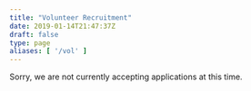 ```yaml
---
title: "Volunteer Recruitment"
date: 2019-01-14T21:47:37Z
draft: false
type: page
aliases: [ '/vol' ]
---
```


Sorry, we are not currently accepting applications at this time.

<div style="display:none;">We are looking for people who are active and engaged in our IRC communities and are interested in contributing to the network on a broader scale. Volunteers will work with the Snoonet community staff to help grow Snoonet and help serve our communities better.

If you have ideas about how we can accomplish these goals and have some spare time to volunteer, we would love to hear from you. Community volunteers will assist with a variety of things, including sharing your opinions on staff projects, helping with future events & contests, and helping us bring new communities to Snoonet.


Specifically, community volunteers will work with subreddit communities and provide advice to staff. Volunteers will help expand the subreddit communities on Snoonet and focus on helping them get set up and providing them with general support and assistance. Community volunteers will consult with communities, specifically with an eye to understanding their needs and advising staff on tools and policies that should be developed to assist with community moderation and growth.


We are primarily looking for people with ideas, energy, and a willingness to contribute to the community. Community volunteers will not be network operators, and as such, extensive familiarity with IRC commands, prior experience, and a specific time commitment are not required. We are looking for people with knowledge of basic IRC commands, including how to set up channels and assist others in that respect. If joining Snoonet staff is something that interests you, this would be a great way to get to know us, gain experience working with our communities, and be considered for future staffing needs.


If you are interested in applying, please visit the [Volunteer Application](/volunteer-recruitment) and send an application to [apply@snoonet.org](mailto:apply@snoonet.org).</div>


